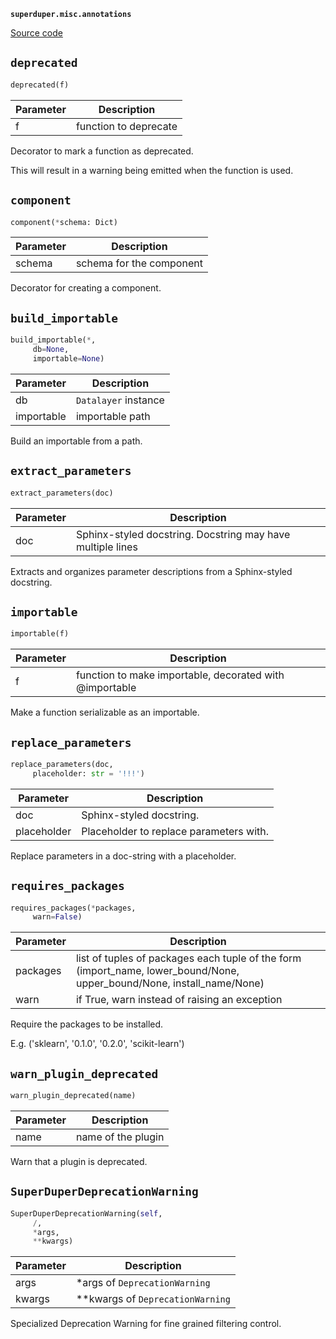 **`superduper.misc.annotations`** 

[Source code](https://github.com/superduper/superduper/blob/main/superduper/misc/annotations.py)

## `deprecated` 

```python
deprecated(f)
```
| Parameter | Description |
|-----------|-------------|
| f | function to deprecate |

Decorator to mark a function as deprecated.

This will result in a warning being emitted when the function is used.

## `component` 

```python
component(*schema: Dict)
```
| Parameter | Description |
|-----------|-------------|
| schema | schema for the component |

Decorator for creating a component.

## `build_importable` 

```python
build_importable(*,
     db=None,
     importable=None)
```
| Parameter | Description |
|-----------|-------------|
| db | ``Datalayer`` instance |
| importable | importable path |

Build an importable from a path.

## `extract_parameters` 

```python
extract_parameters(doc)
```
| Parameter | Description |
|-----------|-------------|
| doc | Sphinx-styled docstring. Docstring may have multiple lines |

Extracts and organizes parameter descriptions from a Sphinx-styled docstring.

## `importable` 

```python
importable(f)
```
| Parameter | Description |
|-----------|-------------|
| f | function to make importable, decorated with @importable |

Make a function serializable as an importable.

## `replace_parameters` 

```python
replace_parameters(doc,
     placeholder: str = '!!!')
```
| Parameter | Description |
|-----------|-------------|
| doc | Sphinx-styled docstring. |
| placeholder | Placeholder to replace parameters with. |

Replace parameters in a doc-string with a placeholder.

## `requires_packages` 

```python
requires_packages(*packages,
     warn=False)
```
| Parameter | Description |
|-----------|-------------|
| packages | list of tuples of packages each tuple of the form (import_name, lower_bound/None, upper_bound/None, install_name/None) |
| warn | if True, warn instead of raising an exception |

Require the packages to be installed.

E.g. ('sklearn', '0.1.0', '0.2.0', 'scikit-learn')

## `warn_plugin_deprecated` 

```python
warn_plugin_deprecated(name)
```
| Parameter | Description |
|-----------|-------------|
| name | name of the plugin |

Warn that a plugin is deprecated.

## `SuperDuperDeprecationWarning` 

```python
SuperDuperDeprecationWarning(self,
     /,
     *args,
     **kwargs)
```
| Parameter | Description |
|-----------|-------------|
| args | *args of `DeprecationWarning` |
| kwargs | **kwargs of `DeprecationWarning` |

Specialized Deprecation Warning for fine grained filtering control.

